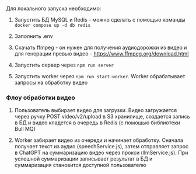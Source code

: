 Для локального запуска необходимо:

1. Запустить БД MySQL и Redis - можно сделать с помощью команды `docker compose up -d db redis`

2. Заполнить .env

3. Скачать ffmpeg - он нужен для получения аудиодорожки из видео и для генерации превью видео - https://www.ffmpeg.org/download.html 

4. Запустить сервер через `npm run server`

5. Запустить worker через `npm run start:worker`. Worker обрабатывает запросы на обработку видео

### Флоу обработки видео

1. Пользователь выбирает видео для загрузки. Видео загружается через ручку POST video/v2/upload в S3 хранилище, создается запись в БД и видео кладется в очередь в Redis (с помощью библиотеки Bull MQ)

2. Worker забирает видео из очереди и начинает обработку. Сначала получает текст из аудио (speechService.js), затем отправляет запрос в ChatGPT на суммаризацию видео через прокси (llmService.js). При успешной суммаризации записывает результат в БД и суммаризация становится доступной пользователю